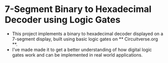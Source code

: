# 7-Segment Binary to Hexadecimal Decoder using Logic Gates

- This project implements a binary to hexadecimal decoder displayed on a 7-segment display, built using basic logic gates on ** Circuitverse.org **.
- I've made made it to get a better understanding of how digital logic gates work and can be implemented in real world applications.
